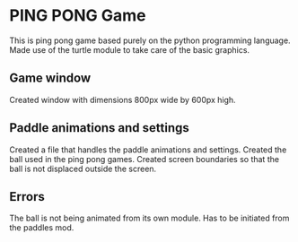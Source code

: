 # PING PONG Game
This is ping pong game based purely on the python programming language.
Made use of the turtle module to take care of the basic graphics.

## Game window
Created window with dimensions 800px wide by 600px high.

## Paddle animations and settings
Created a file that handles the paddle animations and settings.
Created the ball used in the ping pong games.
Created screen boundaries so that the ball is not displaced outside the screen.

## Errors
The ball is not being animated from its own module. Has to be initiated from the paddles mod.


